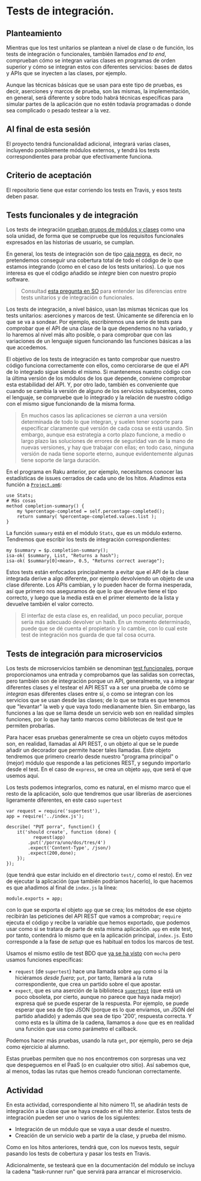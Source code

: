 # Tests de integración.

## Planteamiento

Mientras que los test unitarios se plantean a nivel de clase o de
función, los tests de integración o funcionales, también llamados *end to end*, comprueban cómo se
integran varias clases en programas de orden superior y cómo se
integran estos con diferentes servicios: bases de datos y APIs que se
inyecten a las clases, por ejemplo.

Aunque las técnicas básicas que se usan para este tipo de pruebas, es decir, aserciones y marcos de prueba, son
las mismas, la implementación, en general, será diferente y sobre todo
habrá técnicas específicas para simular partes de la aplicación que no
estén todavía programadas o donde sea complicado o pesado testear a la
vez.

## Al final de esta sesión

El proyecto tendrá funcionalidad adicional, integrará varias clases, incluyendo posiblemente módulos externos, y tendrá los tests correspondientes para probar que
efectivamente funciona.

## Criterio de aceptación

El repositorio tiene que estar corriendo los tests en Travis, y esos tests deben pasar.

## Tests funcionales y de integración

Los tests de
integración
[prueban grupos de módulos y clases](https://en.wikipedia.org/wiki/Integration_testing) como
una sola unidad, de forma que se compruebe que los requisitos funcionales
expresados en las historias de usuario, se cumplan.

En general, los tests de integración son de tipo
[caja negra](https://searchsoftwarequality.techtarget.com/answer/Integration-testing-Is-it-black-box-or-white-box-testing), 
es decir, no pretendemos conseguir una cobertura total de todo el
código de lo que estamos integrando (como en el caso de los tests
unitarios). Lo que nos interesa es que el código añadido se *integre* bien con nuestro propio software.


> Consultad [esta pregunta en SO](https://stackoverflow.com/questions/2741832/unit-tests-vs-functional-tests)
> para entender las diferencias entre tests unitarios y de integración
> o funcionales.

Los tests de integración, a nivel básico, usan las mismas técnicas que
los tests unitarios: aserciones y marcos de test. Únicamente se
diferencia en lo que se va a sondear. Por ejemplo, escribiremos una
serie de tests para comprobar que el API de una clase de la que
dependemos no ha variado, y lo haremos al nivel más alto posible, o
para comprobar que con las variaciones de un lenguaje siguen
funcionando las funciones básicas a las que accedemos.

El objetivo de los tests de integración es tanto comprobar que nuestro
código funciona correctamente con ellos, como cerciorarse de que el
API de lo integrado sigue siendo el mismo. Si mantenemos nuestro
código con la última versión de los módulos de los que depende,
conviene comprobar esta estabilidad del API. Y, por otro lado, también
es conveniente que cuando se cambia la versión de alguno de los
servicios subyacentes, como el lenguaje, se compruebe que lo integrado
y la relación de nuestro código con el mismo sigue funcionando de la
misma forma.

> En muchos casos las aplicaciones se *cierran* a una versión
> determinada de todo lo que integran, y suelen tener soporte para
> especificar claramente qué versión de cada cosa se está usando. Sin
> embargo, aunque esa estrategia a corto plazo funcione, a medio o
> largo plazo las soluciones de errores de seguridad van de la mano de
> nuevas versiones, y hay que trabajar con ellas; en todo caso,
> ninguna versión de nada tiene soporte eterno, aunque evidentemente
> algunas tiene soporte de larga duración.

En el programa en Raku anterior, por ejemplo, necesitamos conocer las
estadísticas de issues cerrados de cada uno de los hitos. Añadimos
esta función a [`Project.pm6`](../code/lib/Project.pm6):

```
use Stats;
# Más cosas
method completion-summary() {
    my %percentage-completed = self.percentage-completed();
    return summary( %percentage-completed.values.list );
}
```

La función `summary` está en el módulo `Stats`, que es un módulo externo. Tendremos que escribir los tests de integración correspondientes:

```
my $summary = $p.completion-summary();
isa-ok( $summary, List, "Returns a hash");
isa-ok( $summary[0]<mean>, 0.5, "Returns correct average");
```

Estos tests están enfocados principalmente a evitar que el API de la
         clase integrada derive a algo diferente, por ejemplo
         devolviendo un objeto de una clase diferente. Los APIs
         cambian, y lo pueden hacer de forma inesperada, así que
         primero nos aseguramos de que lo que devuelve tiene el tipo
         correcto, y luego que la media está en el primer elemento de
         la lista y devuelve también el valor correcto. 

> El interfaz de esta clase es, en realidad, un poco peculiar, porque
> sería más adecuado devolver un hash. En un momento determinado,
> puede que se dé cuenta el propietario y lo cambie, con lo cual este
> test de integración nos guarda de que tal cosa ocurra.


## Tests de integración para microservicios

Los tests de microservicios también se denominan [test funcionales](https://en.wikipedia.org/wiki/Functional_testing),
         porque
proporcionamos una entrada y comprobamos que las salidas son
         correctas, pero también son de integración porque un API,
generalmente, va a integrar diferentes clases y el testear el API REST
va a ser una prueba de cómo se *integran* esas diferentes clases entre
sí, o como se integran con los servicios que se usan desde las clases;
de lo que se
trata es que tenemos que "levantar" la web y que vaya todo medianamente
bien. Sin embargo, las funciones a las que se llama desde un servicio
web son en realidad simples funciones, por lo que hay tanto marcos
como bibliotecas de test que te permiten probarlas.

Para hacer esas pruebas generalmente se crea un objeto cuyos métodos
son, en realidad, llamadas al API REST, o un objeto al que se le puede añadir un
 decorador que permite hacer tales llamadas. Este objeto tendremos que
primero crearlo desde nuestro "programa principal" o (mejor) módulo que responde
 a las
peticiones REST, y segundo importarlo desde el test. En el caso de
`express`, se crea un objeto `app`, que será el que usemos aquí.

Los tests podemos integrarlos, como es natural, en el mismo marco que
el resto de la aplicación, solo que tendremos que usar librerías de
aserciones ligeramente diferentes, en este caso `supertest`

```
var request = require('supertest'),
app = require('../index.js');

describe( "PUT porra", function() {
	it('should create', function (done) {
          request(app)
		.put('/porra/uno/dos/tres/4')
		.expect('Content-Type', /json/)
		.expect(200,done);
	});
});
```

(que tendrá que estar incluido en el directorio `test/`, como el
resto). En vez de ejecutar la aplicación (que también podríamos
hacerlo), lo que hacemos es que añadimos al final de `index.js` la
línea:

```
module.exports = app;
```

con lo que se exporta el objeto `app` que se crea; los métodos de ese objeto
recibirán las peticiones del API REST que vamos a comprobar; `require`
ejecuta el código y recibe la variable que hemos exportado, que
podemos usar como si se tratara de parte de esta misma
aplicación. `app` en este test, por tanto, contendrá lo mismo que en
la aplicación principal, `index.js`. Esto corresponde a la fase de
*setup* que es habitual en todos los marcos de test.


Usamos el mismo estilo de test BDD
que [ya se ha visto](https://jj.github.io/desarrollo-basado-pruebas/) con `mocha`
pero usamos funciones específicas:

* `request` (de `supertest`) hace una llamada sobre `app` como si la hiciéramos *desde
  fuera*; `put`, por tanto, llamará a la ruta correspondiente, que
  crea un partido sobre el que apostar.
* `expect`, que es una aserción de la
biblioteca
[`supertest`](https://www.npmjs.com/package/supertest) (que
está un poco obsoleta, por cierto, aunque no parece que haya nada mejor)
expresa qué se puede esperar de la respuesta. Por ejemplo,
  se puede esperar que sea de tipo JSON (porque es lo que enviamos, un
  JSON del partido añadido) y además que sea de tipo '200', respuesta
  correcta. Y como esta es la última de la cadena, llamamos a `done`
  que es en realidad una función que usa como parámetro el callback.

Podemos hacer más pruebas, usando la ruta `get`, por ejemplo, pero se deja como ejercicio al alumno.

Estas pruebas permiten que no nos encontremos con sorpresas una vez
que despeguemos en el PaaS (o en cualquier otro sitio). Así sabemos que, al menos, todas las rutas
que hemos creado funcionan correctamente.


## Actividad


En esta actividad, correspondiente al hito número 11, se añadirán tests de integración a la clase que se haya creado
 en el hito anterior. Estos tests de integración pueden ser uno o varios de los
 siguientes:

* Integración de un módulo que se vaya a usar desde el nuestro.
* Creación de un servicio web a partir de la clase, y prueba del mismo.


Como en los hitos anteriores, tendrá que, con los nuevos tests, seguir
pasando los tests de cobertura y pasar los tests en Travis.

Adicionalmente, se testeará que en la documentación del módulo se
incluya la cadena "task-runner run" que servirá para arrancar el microservicio.

